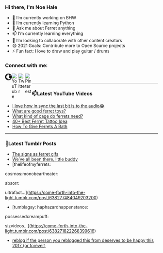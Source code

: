 ### Hi there, I'm Noe Hale

- 🔭 I’m currently working on BHW
- 🌱 I’m currently learning Python
- 💬 Ask me about Ferret anything
- 📫 I’m currently learning everything
- 🔭 I’m looking to collaborate with other content creators
- 😄 2021 Goals: Contribute more to Open Source projects
- ⚡ Fun fact: I love to draw and play guitar / drums

### Connect with me:

[<img align="left" alt="ferretvoice.com" width="22px" src="https://raw.githubusercontent.com/iconic/open-iconic/master/svg/globe.svg" />](https://ferretvoice.com)
[<img align="left" alt="YouTube" width="22px" src="https://cdn.jsdelivr.net/npm/simple-icons@v3/icons/youtube.svg" />](https://www.youtube.com/channel/UCk665XTfaMLVwFVWUmgnDiw)
[<img align="left" alt="Twitter" width="22px" src="https://cdn.jsdelivr.net/npm/simple-icons@v3/icons/twitter.svg" />](https://twitter.com/voiceferret)
[<img align="left" alt="Pinterest" width="22px" src="https://cdn.jsdelivr.net/npm/simple-icons@v3/icons/pinterest.svg" />](https://www.pinterest.com/voiceferret/)

<br />

---

### 📫Latest YouTube Videos

<!-- YOUTUBE:START -->
- [I love how in sync the last bit is to the audio😂](https://www.youtube.com/watch?v=WHBeGHwSlGY)
- [What are good ferret toys?](https://www.youtube.com/watch?v=tPxRilBzc0s)
- [What kind of cage do ferrets need?](https://www.youtube.com/watch?v=xzz6hC3sR5A)
- [40+ Best Ferret Tattoo Idea](https://www.youtube.com/watch?v=KIKqduR6Xcs)
- [How To Give Ferrets A Bath](https://www.youtube.com/watch?v=A0nwywkhTSg)
<!-- YOUTUBE:END -->

---
### 📝Latest Tumblr Posts

<!-- TUMBLR:START -->
- [The signs as ferret gifs](https://come-forth-into-the-light.tumblr.com/post/638283146666917888)
- [We’ve all been there, little buddy](https://come-forth-into-the-light.tumblr.com/post/638280783184986112)
- [thelifeofmyferrets:

cosrnos:monobeartheater:

absorr:

ultrafact...](https://come-forth-into-the-light.tumblr.com/post/638277484049203200)
- [tumblagay:
haphazardhappenstance:

possessedcreampuff:

sizvideos...](https://come-forth-into-the-light.tumblr.com/post/638271822268399616)
- [reblog if the person you reblogged this from deserves to be happy this 2017 (or forever)](https://come-forth-into-the-light.tumblr.com/post/638266034008342528)
<!-- TUMBLR:END -->
